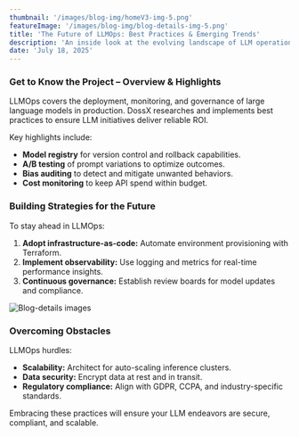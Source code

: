 ```yaml
---
thumbnail: '/images/blog-img/homeV3-img-5.png'
featureImage: '/images/blog-img/blog-details-img-5.png'
title: 'The Future of LLMOps: Best Practices & Emerging Trends'
description: 'An inside look at the evolving landscape of LLM operations and how to future-proof your AI investments.'
date: 'July 18, 2025'
---
```


### Get to Know the Project – Overview & Highlights

LLMOps covers the deployment, monitoring, and governance of large language models in production. DossX researches and implements best practices to ensure LLM initiatives deliver reliable ROI.

Key highlights include:

- **Model registry** for version control and rollback capabilities.  
- **A/B testing** of prompt variations to optimize outcomes.  
- **Bias auditing** to detect and mitigate unwanted behaviors.  
- **Cost monitoring** to keep API spend within budget.

### Building Strategies for the Future

To stay ahead in LLMOps:

1. **Adopt infrastructure-as-code:** Automate environment provisioning with Terraform.  
2. **Implement observability:** Use logging and metrics for real-time performance insights.  
3. **Continuous governance:** Establish review boards for model updates and compliance.  

![Blog-details images](/images/services/services-details-img.png)

### Overcoming Obstacles

LLMOps hurdles:

- **Scalability:** Architect for auto-scaling inference clusters.  
- **Data security:** Encrypt data at rest and in transit.  
- **Regulatory compliance:** Align with GDPR, CCPA, and industry-specific standards.  

Embracing these practices will ensure your LLM endeavors are secure, compliant, and scalable.  
